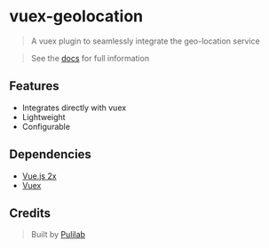 # vuex-geolocation
  > A vuex plugin to seamlessly integrate the geo-location service

  > See the [docs](https://pulilab.github.io/vuex-geolocation/#/) for full information
## Features
  - Integrates directly with vuex
  - Lightweight
  - Configurable


## Dependencies
  - [Vue.js 2x](https://vuejs.org/)
  - [Vuex](https://vuex.vuejs.org/en/)


## Credits
> Built by [Pulilab](http://www.pulilab.com/)
